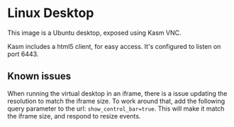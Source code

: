# Linux Desktop

This image is a Ubuntu desktop, exposed using Kasm VNC.

Kasm includes a html5 client, for easy access. It's configured to listen on port 6443.

## Known issues

When running the virtual desktop in an iframe, there is a issue updating the resolution to match the iframe size. To work around that, add the following query parameter to the url: `show_control_bar=true`. This will make it match the iframe size, and respond to resize events.
